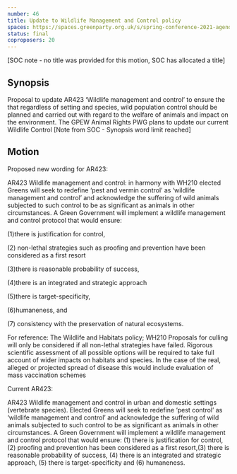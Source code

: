 ```yaml
---
number: 46
title: Update to Wildlife Management and Control policy
spaces: https://spaces.greenparty.org.uk/s/spring-conference-2021-agenda-forum2/?contentId=77206
status: final
coproposers: 20
---
```

[SOC note - no title was provided for this motion, SOC has allocated a title]

## Synopsis
Proposal to update AR423 ‘Wildlife management and control’ to ensure the that regardless of setting and species, wild population control should be planned and carried out with regard to the welfare of animals and impact on the environment.
The GPEW Animal Rights PWG plans to update our current Wildlife Control [Note from SOC - Synopsis word limit reached]

## Motion

Proposed new wording for AR423:

AR423 Wildlife management and control: in harmony with WH210 elected Greens will seek to redefine ‘pest and vermin control’ as ‘wildlife management and control’ and acknowledge the suffering of wild animals subjected to such control to be as significant as animals in other circumstances. A Green Government will implement a wildlife management and control protocol that would ensure:

(1)there is justification for control,

(2) non-lethal strategies such as proofing and prevention have been considered as a first resort

(3)there is reasonable probability of success,

(4)there is an integrated and strategic approach

(5)there is target-specificity,

(6)humaneness, and

(7) consistency with the preservation of natural ecosystems.

For reference: The Wildlife and Habitats policy; WH210 Proposals for culling will only be considered if all non-lethal strategies have failed. Rigorous scientific assessment of all possible options will be required to take full account of wider impacts on habitats and species. In the case of the real, alleged or projected spread of disease this would include evaluation of mass vaccination schemes

Current AR423:

AR423 Wildlife management and control in urban and domestic settings (vertebrate species). Elected Greens will seek to redefine ‘pest control’ as ‘wildlife management and control’ and acknowledge the suffering of wild animals subjected to such control to be as significant as animals in other circumstances. A Green Government will implement a wildlife management and control protocol that would ensure: (1) there is justification for control, (2) proofing and prevention has been considered as a first resort,(3) there is reasonable probability of success, (4) there is an integrated and strategic approach, (5) there is target-specificity and (6) humaneness.
